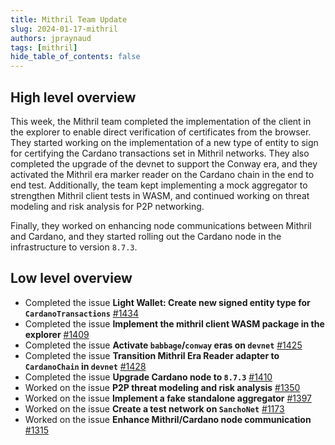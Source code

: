 ```yaml
---
title: Mithril Team Update
slug: 2024-01-17-mithril
authors: jpraynaud
tags: [mithril]
hide_table_of_contents: false
---
```


## High level overview

This week, the Mithril team completed the implementation of the client in the explorer to enable direct verification of certificates from the browser. They started working on the implementation of a new type of entity to sign for certifying the Cardano transactions set in Mithril networks. They also completed the upgrade of the devnet to support the Conway era, and they activated the Mithril era marker reader on the Cardano chain in the end to end test. Additionally, the team kept implementing a mock aggregator to strengthen Mithril client tests in WASM, and continued working on threat modeling and risk analysis for P2P networking.

Finally, they worked on enhancing node communications between Mithril and Cardano, and they started rolling out the Cardano node in the infrastructure to version `8.7.3`.

## Low level overview
- Completed the issue **Light Wallet: Create new signed entity type for `CardanoTransactions`** [#1434](https://github.com/input-output-hk/mithril/issues/1434)
- Completed the issue **Implement the mithril client WASM package in the explorer** [#1409](https://github.com/input-output-hk/mithril/issues/1409)
- Completed the issue **Activate `babbage`/`conway` eras on `devnet`** [#1425](https://github.com/input-output-hk/mithril/issues/1425)
- Completed the issue **Transition Mithril Era Reader adapter to `CardanoChain` in `devnet`** [#1428](https://github.com/input-output-hk/mithril/issues/1428)
- Completed the issue **Upgrade Cardano node to `8.7.3`** [#1410](https://github.com/input-output-hk/mithril/issues/1410)
- Worked on the issue **P2P threat modeling and risk analysis** [#1350](https://github.com/input-output-hk/mithril/issues/1350)
- Worked on the issue **Implement a fake standalone aggregator** [#1397](https://github.com/input-output-hk/mithril/issues/1397)
- Worked on the issue **Create a test network on `SanchoNet`** [#1173](https://github.com/input-output-hk/mithril/issues/1173)
- Worked on the issue **Enhance Mithril/Cardano node communication** [#1315](https://github.com/input-output-hk/mithril/issues/1315)

